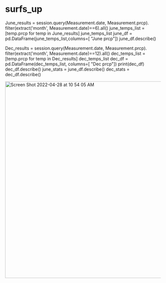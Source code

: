 # surfs_up
June_results = session.query(Measurement.date, Measurement.prcp).\
       filter(extract('month', Measurement.date)==6).all()
june_temps_list = [temp.prcp for temp in June_results]
june_temps_list
june_df = pd.DataFrame(june_temps_list,columns=[ "June prcp"])
june_df.describe()

Dec_results = session.query(Measurement.date, Measurement.prcp).\
      filter(extract('month', Measurement.date)==12).all()
dec_temps_list = [temp.prcp for temp in Dec_results]
dec_temps_list
dec_df = pd.DataFrame(dec_temps_list, columns=[ "Dec prcp"])
print(dec_df)
dec_df.describe()
june_stats = june_df.describe()
dec_stats = dec_df.describe()

<img width="636" alt="Screen Shot 2022-04-28 at 10 54 05 AM" src="https://user-images.githubusercontent.com/100738688/165781829-d07388d3-9dc0-4d21-a531-950f73623775.png">

